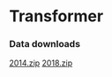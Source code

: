 # Transformer


### Data downloads

[2014.zip](https://drive.google.com/file/d/1VYrBerSOBrLUBHivxHujncAXSME7DZPn/view?usp=sharing)
[2018.zip](https://drive.google.com/file/d/1Lhmq2LJWyYpyyFzFSHBZR2iYz1K7bYe9/view?usp=sharing)
